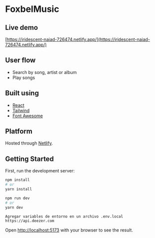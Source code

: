 # FoxbelMusic

## Live demo

[https://iridescent-naiad-726474.netlify.app/](https://iridescent-naiad-726474.netlify.app/)

## User flow

- Search by song, artist or album
- Play songs

## Built using

- [React](https://es.reactjs.org/)
- [Tailwind](https://tailwindcss.com/)
- [Font Awesome](https://fontawesome.com/)

## Platform

Hosted through [Netlify](https://www.netlify.com/).

## Getting Started

First, run the development server:


```bash
npm install
# or
yarn install
```

```bash
npm run dev
# or
yarn dev
```
```
Agregar variables de entorno en un archivo .env.local
https://api.deezer.com
```

Open [http://localhost:5173](http://localhost:5173) with your browser to see the result.
